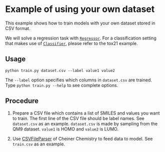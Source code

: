 # Example of using your own dataset

This example shows how to train models with your own dataset stored in CSV format.

We will solve a regression task with [`Regressor`](http://chainer-chemistry.readthedocs.io/en/stable/generated/chainer_chemistry.models.Regressor.html#chainer_chemistry.models.Regressor).
For a classification setting that makes use of [`Classifier`](http://chainer-chemistry.readthedocs.io/en/stable/generated/chainer_chemistry.models.Classifier.html#chainer_chemistry.models.Classifier), 
please refer to the tox21 example.

## Usage
```
python train.py dataset.csv --label value1 value2
```

The `--label` option specifies which columns in `dataset.csv` are trained.
Type `python train.py --help` to see complete options.

## Procedure
1. Prepare a CSV file which contains a list of SMILES and values you want to train.
The first line of the CSV file should be label names.
See `dataset.csv` as an example.
`dataset.csv` is made by sampling from the QM9 dataset.
`value1` is HOMO and `value2` is LUMO.

2. Use [CSVFileParser](http://chainer-chemistry.readthedocs.io/en/stable/generated/chainer_chemistry.dataset.parsers.CSVFileParser.html) of Cheiner Chemistry to feed data to model.
See `train.csv` as an example.
